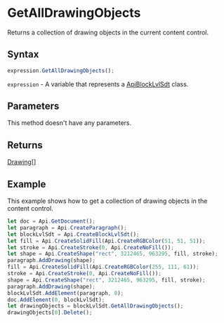 # GetAllDrawingObjects

Returns a collection of drawing objects in the current content control.

## Syntax

```javascript
expression.GetAllDrawingObjects();
```

`expression` - A variable that represents a [ApiBlockLvlSdt](../ApiBlockLvlSdt.md) class.

## Parameters

This method doesn't have any parameters.

## Returns

[Drawing[]](../../Enumeration/Drawing.md)

## Example

This example shows how to get a collection of drawing objects in the content control.

```javascript
let doc = Api.GetDocument();
let paragraph = Api.CreateParagraph();
let blockLvlSdt = Api.CreateBlockLvlSdt();
let fill = Api.CreateSolidFill(Api.CreateRGBColor(51, 51, 51));
let stroke = Api.CreateStroke(0, Api.CreateNoFill());
let shape = Api.CreateShape("rect", 3212465, 963295, fill, stroke);
paragraph.AddDrawing(shape);
fill = Api.CreateSolidFill(Api.CreateRGBColor(255, 111, 61));
stroke = Api.CreateStroke(0, Api.CreateNoFill());
shape = Api.CreateShape("rect", 3212465, 963295, fill, stroke);
paragraph.AddDrawing(shape);
blockLvlSdt.AddElement(paragraph, 0);
doc.AddElement(0, blockLvlSdt);
let drawingObjects = blockLvlSdt.GetAllDrawingObjects();
drawingObjects[0].Delete();
```
